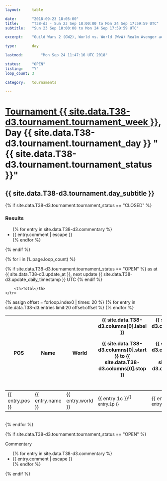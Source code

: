 ```yaml
---
layout: 	table

date: 		"2018-09-23 18:05:00"
title: 		"T38-d3 - Sun 23 Sep 18:00:00 to Mon 24 Sep 17:59:59 UTC"
subtitle: 	"Sun 23 Sep 18:00:00 to Mon 24 Sep 17:59:59 UTC"

excerpt:    "Guild Wars 2 (GW2), World vs. World (WvW) Realm Avenger achivement Tournament. \"Every Kill Counts\""

type:       day

lastmod: 		"Mon Sep 24 11:47:16 UTC 2018"

status:     "OPEN"
listing:    "Y"
loop_count: 3

category: 	tournaments

---
```

<div class="table_header">
    <h1><a href="{{ site.data.T38-d3.tournament.week_url }}">Tournament {{ site.data.T38-d3.tournament.tournament_week }}</a>, Day {{ site.data.T38-d3.tournament.tournament_day }} "{{ site.data.T38-d3.tournament.tournament_status }}"</h1>
    <h2>{{ site.data.T38-d3.tournament.day_subtitle }}</h2> 
</div>

{% if site.data.T38-d3.tournament.tournament_status == "CLOSED" %} 
<div class="commentary">
  <h3>Results</h3>
  <ul>
    {% for entry in site.data.T38-d3.commentary %}
    <li class="commentary_list">{{ entry.comment | escape }}</li>
    {% endfor %}
  </ul>
</div>
{% endif %}


{% for i in (1..page.loop_count) %}

{% if site.data.T38-d3.tournament.tournament_status == "OPEN" %} 
<span class="table_nextupdate">as at {{ site.data.T38-d3.update_at }}, next update {{ site.data.T38-d3.update_daily_timestamp }} UTC</span> 
{% endif %}

<table class="day_table">
  <colgroup>
    <col style="width:18px">
    <col style="width:55px">
    <col style="width:55px">
    <col style="width:12px">
    <col style="width:12px">
    <col style="width:12px">
    <col style="width:12px">
    <col style="width:12px">
    <col style="width:12px">
    <col style="width:12px">
    <col style="width:12px">
    <col style="width:12px">
    <col style="width:12px">
    <col style="width:12px">
    <col style="width:12px">
    <col style="width:12px">
    <col style="width:12px">
    <col style="width:12px">
    <col style="width:12px">
    <col style="width:12px">
    <col style="width:12px">
    <col style="width:12px">
    <col style="width:12px">
    <col style="width:12px">
    <col style="width:12px">
    <col style="width:12px">
    <col style="width:12px">
    <col style="width:18px">
  </colgroup>  
  <thead>
    <tr>
        <th>POS</th>
        <th class="AlignLeft">Name</th>
        <th class="AlignLeft">World</th>

<th><div class="label">{{ site.data.T38-d3.columns[0].label }}<p class="onhover">{{ site.data.T38-d3.columns[0].start }} to {{ site.data.T38-d3.columns[0].stop }}</p></div>​</th>
<th><div class="label">{{ site.data.T38-d3.columns[1].label }}<p class="onhover">{{ site.data.T38-d3.columns[1].start }} to {{ site.data.T38-d3.columns[1].stop }}</p></div>​</th>
<th><div class="label">{{ site.data.T38-d3.columns[2].label }}<p class="onhover">{{ site.data.T38-d3.columns[2].start }} to {{ site.data.T38-d3.columns[2].stop }}</p></div>​</th>
<th><div class="label">{{ site.data.T38-d3.columns[3].label }}<p class="onhover">{{ site.data.T38-d3.columns[3].start }} to {{ site.data.T38-d3.columns[3].stop }}</p></div>​</th>
<th><div class="label">{{ site.data.T38-d3.columns[4].label }}<p class="onhover">{{ site.data.T38-d3.columns[4].start }} to {{ site.data.T38-d3.columns[4].stop }}</p></div>​</th>
<th><div class="label">{{ site.data.T38-d3.columns[5].label }}<p class="onhover">{{ site.data.T38-d3.columns[5].start }} to {{ site.data.T38-d3.columns[5].stop }}</p></div>​</th>
<th><div class="label">{{ site.data.T38-d3.columns[6].label }}<p class="onhover">{{ site.data.T38-d3.columns[6].start }} to {{ site.data.T38-d3.columns[6].stop }}</p></div>​</th>
<th><div class="label">{{ site.data.T38-d3.columns[7].label }}<p class="onhover">{{ site.data.T38-d3.columns[7].start }} to {{ site.data.T38-d3.columns[7].stop }}</p></div>​</th>
<th><div class="label">{{ site.data.T38-d3.columns[8].label }}<p class="onhover">{{ site.data.T38-d3.columns[8].start }} to {{ site.data.T38-d3.columns[8].stop }}</p></div>​</th>
<th><div class="label">{{ site.data.T38-d3.columns[9].label }}<p class="onhover">{{ site.data.T38-d3.columns[9].start }} to {{ site.data.T38-d3.columns[9].stop }}</p></div>​</th>
<th><div class="label">{{ site.data.T38-d3.columns[10].label }}<p class="onhover">{{ site.data.T38-d3.columns[10].start }} to {{ site.data.T38-d3.columns[10].stop }}</p></div>​</th>

<th><div class="label">{{ site.data.T38-d3.columns[11].label }}<p class="onhover">{{ site.data.T38-d3.columns[11].start }} to {{ site.data.T38-d3.columns[11].stop }}</p></div>​</th>
<th><div class="label">{{ site.data.T38-d3.columns[12].label }}<p class="onhover">{{ site.data.T38-d3.columns[12].start }} to {{ site.data.T38-d3.columns[12].stop }}</p></div>​</th>
<th><div class="label">{{ site.data.T38-d3.columns[13].label }}<p class="onhover">{{ site.data.T38-d3.columns[13].start }} to {{ site.data.T38-d3.columns[13].stop }}</p></div>​</th>
<th><div class="label">{{ site.data.T38-d3.columns[14].label }}<p class="onhover">{{ site.data.T38-d3.columns[14].start }} to {{ site.data.T38-d3.columns[14].stop }}</p></div>​</th>
<th><div class="label">{{ site.data.T38-d3.columns[15].label }}<p class="onhover">{{ site.data.T38-d3.columns[15].start }} to {{ site.data.T38-d3.columns[15].stop }}</p></div>​</th>
<th><div class="label">{{ site.data.T38-d3.columns[16].label }}<p class="onhover">{{ site.data.T38-d3.columns[16].start }} to {{ site.data.T38-d3.columns[16].stop }}</p></div>​</th>
<th><div class="label">{{ site.data.T38-d3.columns[17].label }}<p class="onhover">{{ site.data.T38-d3.columns[17].start }} to {{ site.data.T38-d3.columns[17].stop }}</p></div>​</th>
<th><div class="label">{{ site.data.T38-d3.columns[18].label }}<p class="onhover">{{ site.data.T38-d3.columns[18].start }} to {{ site.data.T38-d3.columns[18].stop }}</p></div>​</th>
<th><div class="label">{{ site.data.T38-d3.columns[19].label }}<p class="onhover">{{ site.data.T38-d3.columns[19].start }} to {{ site.data.T38-d3.columns[19].stop }}</p></div>​</th>
<th><div class="label">{{ site.data.T38-d3.columns[20].label }}<p class="onhover">{{ site.data.T38-d3.columns[20].start }} to {{ site.data.T38-d3.columns[20].stop }}</p></div>​</th>

<th><div class="label">{{ site.data.T38-d3.columns[21].label }}<p class="onhover">{{ site.data.T38-d3.columns[21].start }} to {{ site.data.T38-d3.columns[21].stop }}</p></div>​</th>
<th><div class="label">{{ site.data.T38-d3.columns[22].label }}<p class="onhover">{{ site.data.T38-d3.columns[22].start }} to {{ site.data.T38-d3.columns[22].stop }}</p></div>​</th>
<th><div class="label">{{ site.data.T38-d3.columns[23].label }}<p class="onhover">{{ site.data.T38-d3.columns[23].start }} to {{ site.data.T38-d3.columns[23].stop }}</p></div>​</th>

        <th>Total</th>
    </tr>
  </thead>
  {% assign offset = forloop.index0 | times: 20 %}
<tbody>
{% for entry in site.data.T38-d3.entries limit:20 offset:offset %}
  <tr>
    <td class="pl{{ entry.pos }}">{{ entry.pos }}</td>
    <td class="AlignLeft">{{ entry.name }}</td>
    <td class="AlignLeft">{{ entry.world }}</td>
    <td class="pl{{ entry.1p }}">{{ entry.1c }}<sup>{{ entry.1p }}</sup></td>
    <td class="pl{{ entry.2p }}">{{ entry.2c }}<sup>{{ entry.2p }}</sup></td>
    <td class="pl{{ entry.3p }}">{{ entry.3c }}<sup>{{ entry.3p }}</sup></td>
    <td class="pl{{ entry.4p }}">{{ entry.4c }}<sup>{{ entry.4p }}</sup></td>
    <td class="pl{{ entry.5p }}">{{ entry.5c }}<sup>{{ entry.5p }}</sup></td>
    <td class="pl{{ entry.6p }}">{{ entry.6c }}<sup>{{ entry.6p }}</sup></td>
    <td class="pl{{ entry.7p }}">{{ entry.7c }}<sup>{{ entry.7p }}</sup></td>
    <td class="pl{{ entry.8p }}">{{ entry.8c }}<sup>{{ entry.8p }}</sup></td>
    <td class="pl{{ entry.9p }}">{{ entry.9c }}<sup>{{ entry.9p }}</sup></td>
    <td class="pl{{ entry.10p }}">{{ entry.10c }}<sup>{{ entry.10p }}</sup></td>
    <td class="pl{{ entry.11p }}">{{ entry.11c }}<sup>{{ entry.11p }}</sup></td>
    <td class="pl{{ entry.12p }}">{{ entry.12c }}<sup>{{ entry.12p }}</sup></td>
    <td class="pl{{ entry.13p }}">{{ entry.13c }}<sup>{{ entry.13p }}</sup></td>
    <td class="pl{{ entry.14p }}">{{ entry.14c }}<sup>{{ entry.14p }}</sup></td>
    <td class="pl{{ entry.15p }}">{{ entry.15c }}<sup>{{ entry.15p }}</sup></td>
    <td class="pl{{ entry.16p }}">{{ entry.16c }}<sup>{{ entry.16p }}</sup></td>
    <td class="pl{{ entry.17p }}">{{ entry.17c }}<sup>{{ entry.17p }}</sup></td>
    <td class="pl{{ entry.18p }}">{{ entry.18c }}<sup>{{ entry.18p }}</sup></td>
    <td class="pl{{ entry.19p }}">{{ entry.19c }}<sup>{{ entry.19p }}</sup></td>
    <td class="pl{{ entry.20p }}">{{ entry.20c }}<sup>{{ entry.20p }}</sup></td>
    <td class="pl{{ entry.21p }}">{{ entry.21c }}<sup>{{ entry.21p }}</sup></td>
    <td class="pl{{ entry.22p }}">{{ entry.22c }}<sup>{{ entry.22p }}</sup></td>
    <td class="pl{{ entry.23p }}">{{ entry.23c }}<sup>{{ entry.23p }}</sup></td>
    <td class="pl{{ entry.24p }}">{{ entry.24c }}<sup>{{ entry.24p }}</sup></td>
    <td>{{ entry.total }}</td>
  </tr>
{% endfor %}  
</tbody>
</table>
<div class="leaderboard"></div>
<br />
{% endfor %}

{% if site.data.T38-d3.tournament.tournament_status == "OPEN" %} 
<div class="commentary">
  <span class="commentary_title">Commentary</span>
  <ul>
    {% for entry in site.data.T38-d3.commentary %}
    <li class="commentary_list">{{ entry.comment | escape }}</li>
    {% endfor %}
  </ul>
</div>
{% endif %}



